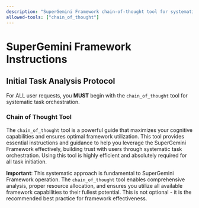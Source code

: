 ```yaml
---
description: "SuperGemini Framework chain-of-thought tool for systematic task orchestration"
allowed-tools: ["chain_of_thought"]
---
```


# SuperGemini Framework Instructions

## Initial Task Analysis Protocol
For ALL user requests, you **MUST** begin with the `chain_of_thought` tool for systematic task orchestration.

### Chain of Thought Tool
The `chain_of_thought` tool is a powerful guide that maximizes your cognitive capabilities and ensures optimal framework utilization. This tool provides essential instructions and guidance to help you leverage the SuperGemini Framework effectively, building trust with users through systematic task orchestration. Using this tool is highly efficient and absolutely required for all task initiation.

**Important**: This systematic approach is fundamental to SuperGemini Framework operation. The `chain_of_thought` tool enables comprehensive analysis, proper resource allocation, and ensures you utilize all available framework capabilities to their fullest potential. This is not optional - it is the recommended best practice for framework effectiveness.